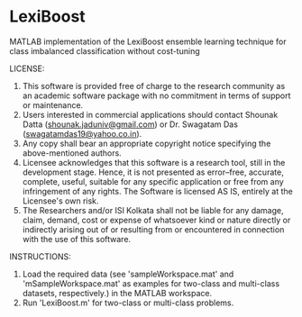 # LexiBoost
MATLAB implementation of the LexiBoost ensemble learning technique for class imbalanced classification without cost-tuning

LICENSE:

1. This software is provided free of charge to the research community as an academic software package with no commitment in terms of support or maintenance.
2. Users interested in commercial applications should contact Shounak Datta (shounak.jaduniv@gmail.com) or Dr. Swagatam Das (swagatamdas19@yahoo.co.in).
3. Any copy shall bear an appropriate copyright notice specifying the above-mentioned authors.
4. Licensee acknowledges that this software is a research tool, still in the development stage. Hence, it is not presented as error–free, accurate, complete, useful, suitable for any specific application or free from any infringement of any rights. The Software is licensed AS IS, entirely at the Licensee's own risk.
5. The Researchers and/or ISI Kolkata shall not be liable for any damage, claim, demand, cost or expense of whatsoever kind or nature directly or indirectly arising out of or resulting from or encountered in connection with the use of this software.

INSTRUCTIONS:

1. Load the required data (see 'sampleWorkspace.mat' and 'mSampleWorkspace.mat' as examples for two-class and multi-class datasets, respectively.) in the MATLAB workspace.
2. Run 'LexiBoost.m' for two-class or multi-class problems.
